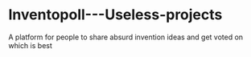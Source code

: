 # Inventopoll---Useless-projects
A platform for people to share absurd invention ideas and get voted on which is best
